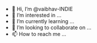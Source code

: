 - 👋 Hi, I’m @vaibhav-INDIE
- 👀 I’m interested in ...
- 🌱 I’m currently learning ...
- 💞️ I’m looking to collaborate on ...
- 📫 How to reach me ...

<!---
vaibhav-INDIE/vaibhav-INDIE is a ✨ special ✨ repository because its `README.md` (this file) appears on your GitHub profile.
You can click the Preview link to take a look at your changes.
--->
